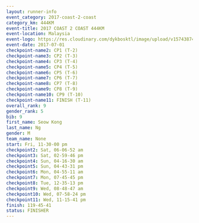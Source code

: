 ```yaml
---
layout: runner-info 
event_category: 2017-coast-2-coast 
category_km: 444KM 
event-title: 2017 COAST 2 COAST 444KM 
event-location: Malaysia 
event-logo: https://res.cloudinary.com/dykbosktl/image/upload/v1574387407/Logo/Logo_gcozjy.jpg 
event-date: 2017-07-01 
checkpoint-name2: CP1 (T-2) 
checkpoint-name3: CP2 (T-3) 
checkpoint-name4: CP3 (T-4) 
checkpoint-name5: CP4 (T-5) 
checkpoint-name6: CP5 (T-6) 
checkpoint-name7: CP6 (T-7) 
checkpoint-name8: CP7 (T-8) 
checkpoint-name9: CP8 (T-9) 
checkpoint-name10: CP9 (T-10) 
checkpoint-name11: FINISH (T-11) 
overall_rank: 9
gender_rank: 5
bib: 9
first_name: Seow Kong
last_name: Ng
gender: M
team_name: None
start: Fri, 11-30-00 pm
checkpoint2: Sat, 06-06-52 am
checkpoint3: Sat, 02-59-46 pm
checkpoint4: Sun, 04-16-30 am
checkpoint5: Sun, 04-43-31 pm
checkpoint6: Mon, 04-55-11 am
checkpoint7: Mon, 07-45-45 pm
checkpoint8: Tue, 12-35-13 pm
checkpoint9: Wed, 08-48-47 am
checkpoint10: Wed, 07-58-24 pm
checkpoint11: Wed, 11-15-41 pm
finish: 119-45-41
status: FINISHER
---
```

